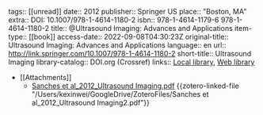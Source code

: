 tags:: [[unread]]
date:: 2012
publisher:: Springer US
place:: "Boston, MA"
extra:: DOI: 10.1007/978-1-4614-1180-2
isbn:: 978-1-4614-1179-6 978-1-4614-1180-2
title:: @Ultrasound Imaging: Advances and Applications
item-type:: [[book]]
access-date:: 2022-09-08T04:30:23Z
original-title:: Ultrasound Imaging: Advances and Applications
language:: en
url:: http://link.springer.com/10.1007/978-1-4614-1180-2
short-title:: Ultrasound Imaging
library-catalog:: DOI.org (Crossref)
links:: [Local library](zotero://select/library/items/LP3HEBPF), [Web library](https://www.zotero.org/users/6786528/items/LP3HEBPF)

- [[Attachments]]
	- [Sanches et al_2012_Ultrasound Imaging.pdf](zotero://select/library/items/Z9DI4WS6) {{zotero-linked-file "/Users/kexinwei/GoogleDrive/ZoteroFiles/Sanches et al_2012_Ultrasound Imaging2.pdf"}}